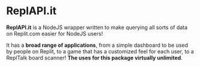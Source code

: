 # ReplAPI.it

**ReplAPI.it** is a NodeJS wrapper written to make querying all sorts of data on Replit.com easier for NodeJS users!

It has a **broad range of applications**, from a simple dashboard to be used by people on Replit, to a game that has a customized feel for each user, to a ReplTalk board scanner! **The uses for this package virtually unlimited**.